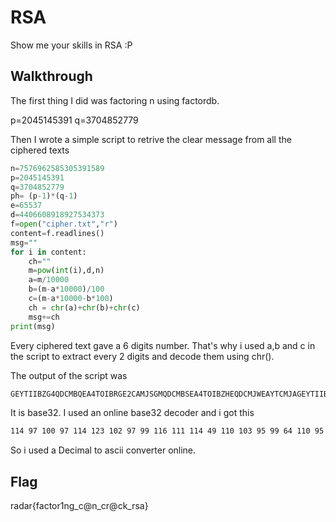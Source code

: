 # RSA

Show me your skills in RSA :P

## Walkthrough

The first thing I did was factoring n using factordb.

p=2045145391
q=3704852779

Then I wrote a simple script to retrive the clear message from all the ciphered texts

```python
n=7576962585305391589
p=2045145391
q=3704852779
ph= (p-1)*(q-1)
e=65537
d=4406608918927534373
f=open("cipher.txt","r")
content=f.readlines()
msg=""
for i in content:
    ch=""
    m=pow(int(i),d,n)
    a=m/10000
    b=(m-a*10000)/100
    c=(m-a*10000-b*100)
    ch = chr(a)+chr(b)+chr(c)
    msg+=ch
print(msg)
```
Every ciphered text gave a 6 digits number. That's why i used a,b and c in the script to extract every 2 digits and decode them using chr().

The output of the script was 

```bash
GEYTIIBZG4QDCMBQEA4TOIBRGE2CAMJSGMQDCMBSEA4TOIBZHEQDCMJWEAYTCMJAGEYTIIBUHEQDCMJQEAYTAMZAHE2SAOJZEA3DIIBRGEYCAOJVEA4TSIBRGE2CANRUEA4TSIBRGA3SAOJVEAYTCNBAGEYTKIBZG4QDCMRV
```
It is base32.
I used an online base32 decoder and i got this 

```bash
114 97 100 97 114 123 102 97 99 116 111 114 49 110 103 95 99 64 110 95 99 114 64 99 107 95 114 115 97 125
```

So i used a Decimal to ascii converter online.

## Flag
radar{factor1ng_c@n_cr@ck_rsa}
